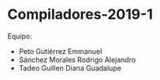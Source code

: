 # Compiladores-2019-1

Equipo:
- Peto Gutiérrez Emmanuel
- Sánchez Morales Rodrigo Alejandro
- Tadeo Guillen Diana Guadalupe
